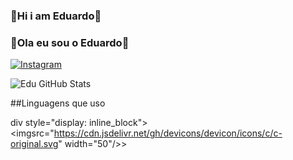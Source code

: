 ### 👾Hi i am Eduardo👾
### 👾Ola eu sou o Eduardo👾 

[![Instagram](https://img.shields.io/badge/instagram-E4405F?style=for-the-badge&logo=instagram&logoColor=white)](https://instagram.com/_edusouzasilva/)

![Edu GitHub Stats](https://github-readme-stats.vercel.app/api?username=eduhpaozin&show_icons=true&theme=radical) 

##Linguagens que uso 

div style="display: inline_block"><br/><imgsrc="https://cdn.jsdelivr.net/gh/devicons/devicon/icons/c/c-original.svg" width="50"/></div>>
